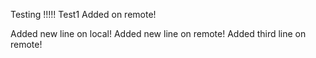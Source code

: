 Testing !!!!!
Test1
Added on remote!

Added new line on local!
Added new line on remote!
Added third line on remote!

